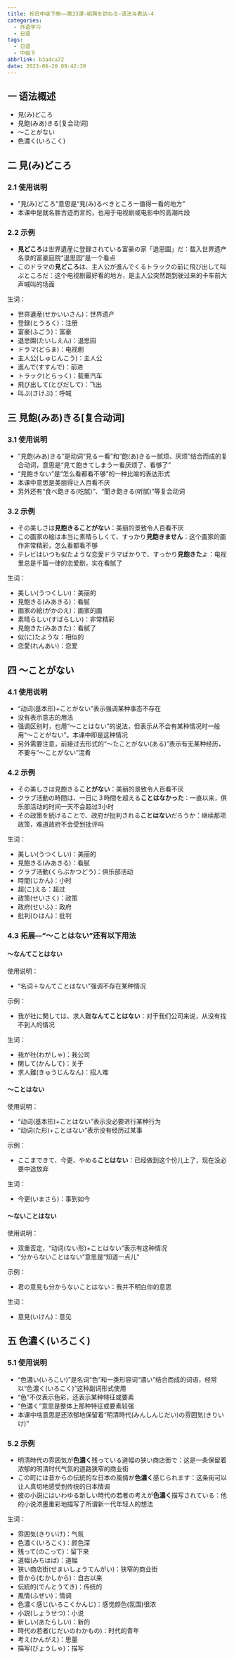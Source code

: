 ```yaml
---
title: 标日中级下册——第23课-紹興を訪ねる-语法与表达-4
categories:
  - 外语学习
  - 日语
tags:
  - 日语
  - 中级下
abbrlink: b3a4ca72
date: 2023-06-20 09:42:39
---
```

## 一 语法概述

* 見(み)どころ
* 見飽(みあ)きる[复合动词]
* ～ことがない
* 色濃く(いろこく)

<!--more-->

## 二 見(み)どころ

### 2.1 使用说明

* ”見(み)どころ”意思是“見(み)るべきところー值得一看的地方”
* 本课中是就名胜古迹而言的，也用于电视剧或电影中的高潮片段

### 2.2 示例

* **見どころ**は世界遺産に登録されている富豪の家「退思園」だ：载入世界遗产名录的富豪庭院“退思园”是一个看点
* このドラマの**見どころ**は、主人公が進んでくるトラックの前に飛び出して叫ぶところだ：这个电视剧最好看的地方，是主人公突然跑到驶过来的卡车前大声喊叫的场面

生词：

* 世界遺産(せかいいさん)：世界遗产
* 登録(とうろく)：注册
* 富豪(ふごう)：富豪
* 退思園(たいしえん)：退思园
* ドラマ(どらま)：电视剧
* 主人公(しゅじんこう)：主人公
* 進んで(すすんで)：前进
* トラック(とらっく)：载重汽车
* 飛び出して(とびだして)：飞出
* 叫ぶ(さけぶ)：呼喊

## 三 見飽(みあ)きる[复合动词]

### 3.1 使用说明

* ”見飽(みあ)きる”是动词“見るー看”和“飽(あ)きるー腻烦、厌烦”结合而成的复合动词，意思是“見て飽きてしまうー看厌烦了、看够了”
* “見飽きない”是“怎么看都看不够”的一种比喻的表达形式
* 本课中意思是美丽得让人百看不厌
* 另外还有“食べ飽きる(吃腻)”、“聞き飽きる(听腻)”等复合动词

### 3.2 示例

* その美しさは**見飽きることがない**：美丽的景致令人百看不厌
* この画家の絵は本当に素晴らしくて、すっかり**見飽きません**：这个画家的画作非常精彩，怎么看都看不够
* テレビはいつも似たような恋愛ドラマばかりで、すっかり**見飽きた**よ：电视里总是千篇一律的恋爱剧，实在看腻了

生词：

* 美しい(うつくしい)：美丽的
* 見飽きる(みあきる)：看腻
* 画家の絵(がかのえ)：画家的画
* 素晴らしい(すばらしい)：非常精彩
* 見飽きた(みあきた)：看腻了
* 似(に)たような：相似的
* 恋愛(れんあい)：恋爱

## 四 ～ことがない

### 4.1 使用说明

* “动词(基本形)+ことがない”表示强调某种事态不存在
* 没有表示意志的用法
* 强调区别时，也用“～ことはない”的说法，但表示从不会有某种情况时一般用“～ことがない”。本课中即是这种情况
* 另外需要注意，前接过去形式的“～たことがない(ある)”表示有无某种经历，不要与“～ことがない”混肴

### 4.2 示例

* その美しさは見飽きる**ことがない**：美丽的景致令人百看不厌
* クラブ活動の時間は、一日に３時間を超える**ことはなかった**：一直以来，俱乐部活动的时间一天不会超过3小时
* その政策を続けることで、政府が批判される**ことはない**だろうか：继续那项政策，难道政府不会受到批评吗

生词：

* 美しい(うつくしい)：美丽的
* 見飽きる(みあきる)：看腻
* クラブ活動(くらぶかつどう)：俱乐部活动
* 時間(じかん)：小时
* 超(こ)える：超过
* 政策(せいさく)：政策
* 政府(せいふ)：政府
* 批判(ひはん)：批判

### 4.3 拓展—”～ことはない”还有以下用法

#### ～なんてことはない

使用说明：

* “名词＋なんてことはない”强调不存在某种情况

示例：

* 我が社に関しては、求人難**なんてことはない**：对于我们公司来说，从没有找不到人的情况

生词：

* 我が社(わがしゃ)：我公司
* 関して(かんして)：关于
* 求人難(きゅうじんなん)：招人难

#### ～ことはない

使用说明：

* “动词(基本形)+ことはない”表示没必要进行某种行为
* “动词(た形)+ことはない”表示没有经历过某事

示例：

* ここまできて、今更、やめる**ことはない**：已经做到这个份儿上了，现在没必要中途放弃

生词：

* 今更(いまさら)：事到如今

#### ～ないことはない

使用说明：

* 双重否定，“动词(ない形)+ことはない”表示有这种情况
* “分からないことはない”意思是“知道一点儿”

示例：

* 君の意見も分からないことはない：我并不明白你的意思

生词：

* 意見(いけん)：意见

## 五 色濃く(いろこく)

### 5.1 使用说明

* “色濃い(いろこい)”是名词“色”和一类形容词“濃い”结合而成的词语，经常以“色濃く(いろこく)”这种副词形式使用
* “色”不仅表示色彩，还表示某种特征或要素
* “色濃く”意思是整体上那种特征或要素较强
* 本课中啥意思是还浓郁地保留着“明清時代(みんしんじだい)の雰囲気(きりいけ)”

### 5.2 示例

* 明清時代の雰囲気が**色濃く**残っている道幅の狭い商店街で：这是一条保留着浓郁的明清时代气氛的道路狭窄的商业街
* この町には昔からの伝統的な日本の風情が**色濃く**感じられます：这条街可以让人真切地感受到传统的日本情调
* 彼の小説にはいわゆる新しい時代の若者の考えが**色濃く**描写されている：他的小说浓墨重彩地描写了所谓新一代年轻人的想法

生词：

* 雰囲気(きりいけ)：气氛
* 色濃く(いろこく)：颜色深
* 残って(のこって)：留下来
* 道幅(みちはば)：道幅
* 狭い商店街(せまいしょうてんがい)：狭窄的商业街
* 昔から(むかしから)：自古以来
* 伝統的(でんとうてき)：传统的
* 風情(ふぜい)：情调
* 色濃く感じ(いろこくかんじ)：感觉颜色(氛围)很浓
* 小説(しょうせつ)：小说
* 新しい(あたらしい)：新的
* 時代の若者(じだいのわかもの)：时代的青年
* 考え(かんがえ)：思量
* 描写(びょうしゃ)：描写